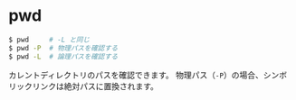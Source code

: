 # pwd

```bash
$ pwd     # -L と同じ
$ pwd -P  # 物理パスを確認する
$ pwd -L  # 論理パスを確認する
```

カレントディレクトリのパスを確認できます。
物理パス（``-P``）の場合、シンボリックリンクは絶対パスに置換されます。

